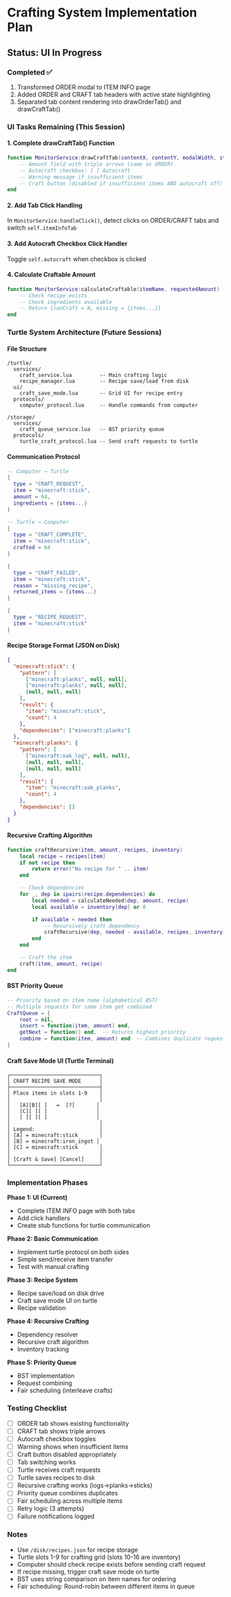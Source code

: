 # Crafting System Implementation Plan

## Status: UI In Progress

### Completed ✅
1. Transformed ORDER modal to ITEM INFO page
2. Added ORDER and CRAFT tab headers with active state highlighting
3. Separated tab content rendering into drawOrderTab() and drawCraftTab()

### UI Tasks Remaining (This Session)

#### 1. Complete drawCraftTab() Function
```lua
function MonitorService:drawCraftTab(contentX, contentY, modalWidth, startX, startY, modalHeight, maxAmount, itemName)
    -- Amount field with triple arrows (same as ORDER)
    -- Autocraft checkbox: [ ] Autocraft
    -- Warning message if insufficient items
    -- Craft button (disabled if insufficient items AND autocraft off)
end
```

#### 2. Add Tab Click Handling
In `MonitorService:handleClick()`, detect clicks on ORDER/CRAFT tabs and switch `self.itemInfoTab`

#### 3. Add Autocraft Checkbox Click Handler
Toggle `self.autocraft` when checkbox is clicked

#### 4. Calculate Craftable Amount
```lua
function MonitorService:calculateCraftable(itemName, requestedAmount)
    -- Check recipe exists
    -- Check ingredients available
    -- Return {canCraft = N, missing = {items...}}
end
```

### Turtle System Architecture (Future Sessions)

#### File Structure
```
/turtle/
  services/
    craft_service.lua         -- Main crafting logic
    recipe_manager.lua        -- Recipe save/load from disk
  ui/
    craft_save_mode.lua       -- Grid UI for recipe entry
  protocols/
    computer_protocol.lua     -- Handle commands from computer

/storage/
  services/
    craft_queue_service.lua   -- BST priority queue
  protocols/
    turtle_craft_protocol.lua -- Send craft requests to turtle
```

#### Communication Protocol
```lua
-- Computer → Turtle
{
  type = "CRAFT_REQUEST",
  item = "minecraft:stick",
  amount = 64,
  ingredients = {items...}
}

-- Turtle → Computer
{
  type = "CRAFT_COMPLETE",
  item = "minecraft:stick",
  crafted = 64
}

{
  type = "CRAFT_FAILED",
  item = "minecraft:stick",
  reason = "missing_recipe",
  returned_items = {items...}
}

{
  type = "RECIPE_REQUEST",
  item = "minecraft:stick"
}
```

#### Recipe Storage Format (JSON on Disk)
```json
{
  "minecraft:stick": {
    "pattern": [
      ["minecraft:planks", null, null],
      ["minecraft:planks", null, null],
      [null, null, null]
    ],
    "result": {
      "item": "minecraft:stick",
      "count": 4
    },
    "dependencies": ["minecraft:planks"]
  },
  "minecraft:planks": {
    "pattern": [
      ["minecraft:oak_log", null, null],
      [null, null, null],
      [null, null, null]
    ],
    "result": {
      "item": "minecraft:oak_planks",
      "count": 4
    },
    "dependencies": []
  }
}
```

#### Recursive Crafting Algorithm
```lua
function craftRecursive(item, amount, recipes, inventory)
    local recipe = recipes[item]
    if not recipe then
        return error("No recipe for " .. item)
    end

    -- Check dependencies
    for _, dep in ipairs(recipe.dependencies) do
        local needed = calculateNeeded(dep, amount, recipe)
        local available = inventory[dep] or 0

        if available < needed then
            -- Recursively craft dependency
            craftRecursive(dep, needed - available, recipes, inventory)
        end
    end

    -- Craft the item
    craft(item, amount, recipe)
end
```

#### BST Priority Queue
```lua
-- Priority based on item name (alphabetical BST)
-- Multiple requests for same item get combined
CraftQueue = {
    root = nil,
    insert = function(item, amount) end,
    getNext = function() end,  -- Returns highest priority
    combine = function(item, amount) end  -- Combines duplicate requests
}
```

#### Craft Save Mode UI (Turtle Terminal)
```
┌─────────────────────────────┐
│ CRAFT RECIPE SAVE MODE      │
├─────────────────────────────┤
│ Place items in slots 1-9    │
│                             │
│   [A][B][ ]   =  [?]       │
│   [C][ ][ ]                │
│   [ ][ ][ ]                │
│                             │
│ Legend:                     │
│ [A] = minecraft:stick       │
│ [B] = minecraft:iron_ingot │
│ [C] = minecraft:stick       │
│                             │
│ [Craft & Save] [Cancel]     │
└─────────────────────────────┘
```

### Implementation Phases

**Phase 1: UI (Current)**
- Complete ITEM INFO page with both tabs
- Add click handlers
- Create stub functions for turtle communication

**Phase 2: Basic Communication**
- Implement turtle protocol on both sides
- Simple send/receive item transfer
- Test with manual crafting

**Phase 3: Recipe System**
- Recipe save/load on disk drive
- Craft save mode UI on turtle
- Recipe validation

**Phase 4: Recursive Crafting**
- Dependency resolver
- Recursive craft algorithm
- Inventory tracking

**Phase 5: Priority Queue**
- BST implementation
- Request combining
- Fair scheduling (interleave crafts)

### Testing Checklist
- [ ] ORDER tab shows existing functionality
- [ ] CRAFT tab shows triple arrows
- [ ] Autocraft checkbox toggles
- [ ] Warning shows when insufficient items
- [ ] Craft button disabled appropriately
- [ ] Tab switching works
- [ ] Turtle receives craft requests
- [ ] Turtle saves recipes to disk
- [ ] Recursive crafting works (logs→planks→sticks)
- [ ] Priority queue combines duplicates
- [ ] Fair scheduling across multiple items
- [ ] Retry logic (3 attempts)
- [ ] Failure notifications logged

### Notes
- Use `/disk/recipes.json` for recipe storage
- Turtle slots 1-9 for crafting grid (slots 10-16 are inventory)
- Computer should check recipe exists before sending craft request
- If recipe missing, trigger craft save mode on turtle
- BST uses string comparison on item names for ordering
- Fair scheduling: Round-robin between different items in queue
